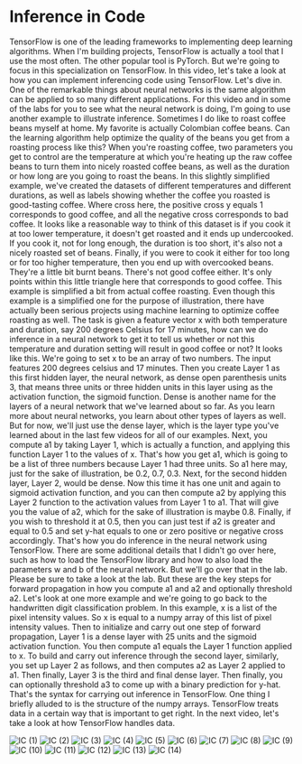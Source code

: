 # Inference in Code

TensorFlow is one of the leading frameworks to implementing deep learning algorithms. When I'm building projects, TensorFlow is actually a tool that I use the most often. The other popular tool is PyTorch. But we're going to focus in this specialization on TensorFlow. In this video, let's take a look at how you can implement inferencing code using TensorFlow. Let's dive in. One of the remarkable things about neural networks is the same algorithm can be applied to so many different applications. For this video and in some of the labs for you to see what the neural network is doing, I'm going to use another example to illustrate inference. Sometimes I do like to roast coffee beans myself at home. My favorite is actually Colombian coffee beans. Can the learning algorithm help optimize the quality of the beans you get from a roasting process like this? When you're roasting coffee, two parameters you get to control are the temperature at which you're heating up the raw coffee beans to turn them into nicely roasted coffee beans, as well as the duration or how long are you going to roast the beans. In this slightly simplified example, we've created the datasets of different temperatures and different durations, as well as labels showing whether the coffee you roasted is good-tasting coffee. Where cross here, the positive cross y equals 1 corresponds to good coffee, and all the negative cross corresponds to bad coffee. It looks like a reasonable way to think of this dataset is if you cook it at too lower temperature, it doesn't get roasted and it ends up undercooked. If you cook it, not for long enough, the duration is too short, it's also not a nicely roasted set of beans. Finally, if you were to cook it either for too long or for too higher temperature, then you end up with overcooked beans. They're a little bit burnt beans. There's not good coffee either. It's only points within this little triangle here that corresponds to good coffee. This example is simplified a bit from actual coffee roasting. Even though this example is a simplified one for the purpose of illustration, there have actually been serious projects using machine learning to optimize coffee roasting as well. The task is given a feature vector x with both temperature and duration, say 200 degrees Celsius for 17 minutes, how can we do inference in a neural network to get it to tell us whether or not this temperature and duration setting will result in good coffee or not? It looks like this. We're going to set x to be an array of two numbers. The input features 200 degrees celsius and 17 minutes. Then you create Layer 1 as this first hidden layer, the neural network, as dense open parenthesis units 3, that means three units or three hidden units in this layer using as the activation function, the sigmoid function. Dense is another name for the layers of a neural network that we've learned about so far. As you learn more about neural networks, you learn about other types of layers as well. But for now, we'll just use the dense layer, which is the layer type you've learned about in the last few videos for all of our examples. Next, you compute a1 by taking Layer 1, which is actually a function, and applying this function Layer 1 to the values of x. That's how you get a1, which is going to be a list of three numbers because Layer 1 had three units. So a1 here may, just for the sake of illustration, be 0.2, 0.7, 0.3. Next, for the second hidden layer, Layer 2, would be dense. Now this time it has one unit and again to sigmoid activation function, and you can then compute a2 by applying this Layer 2 function to the activation values from Layer 1 to a1. That will give you the value of a2, which for the sake of illustration is maybe 0.8. Finally, if you wish to threshold it at 0.5, then you can just test if a2 is greater and equal to 0.5 and set y-hat equals to one or zero positive or negative cross accordingly. That's how you do inference in the neural network using TensorFlow. There are some additional details that I didn't go over here, such as how to load the TensorFlow library and how to also load the parameters w and b of the neural network. But we'll go over that in the lab. Please be sure to take a look at the lab. But these are the key steps for forward propagation in how you compute a1 and a2 and optionally threshold a2. Let's look at one more example and we're going to go back to the handwritten digit classification problem. In this example, x is a list of the pixel intensity values. So x is equal to a numpy array of this list of pixel intensity values. Then to initialize and carry out one step of forward propagation, Layer 1 is a dense layer with 25 units and the sigmoid activation function. You then compute a1 equals the Layer 1 function applied to x. To build and carry out inference through the second layer, similarly, you set up Layer 2 as follows, and then computes a2 as Layer 2 applied to a1. Then finally, Layer 3 is the third and final dense layer. Then finally, you can optionally threshold a3 to come up with a binary prediction for y-hat. That's the syntax for carrying out inference in TensorFlow. One thing I briefly alluded to is the structure of the numpy arrays. TensorFlow treats data in a certain way that is important to get right. In the next video, let's take a look at how TensorFlow handles data.

![IC (1)](./../../Assets/Algorithms/TFI/IC%20(1).png)
![IC (2)](./../../Assets/Algorithms/TFI/IC%20(2).png)
![IC (3)](./../../Assets/Algorithms/TFI/IC%20(3).png)
![IC (4)](./../../Assets/Algorithms/TFI/IC%20(4).png)
![IC (5)](./../../Assets/Algorithms/TFI/IC%20(5).png)
![IC (6)](./../../Assets/Algorithms/TFI/IC%20(6).png)
![IC (7)](./../../Assets/Algorithms/TFI/IC%20(7).png)
![IC (8)](./../../Assets/Algorithms/TFI/IC%20(8).png)
![IC (9)](./../../Assets/Algorithms/TFI/IC%20(9).png)
![IC (10)](./../../Assets/Algorithms/TFI/IC%20(10).png)
![IC (11)](./../../Assets/Algorithms/TFI/IC%20(11).png)
![IC (12)](./../../Assets/Algorithms/TFI/IC%20(12).png)
![IC (13)](./../../Assets/Algorithms/TFI/IC%20(13).png)
![IC (14)](./../../Assets/Algorithms/TFI/IC%20(14).png)
